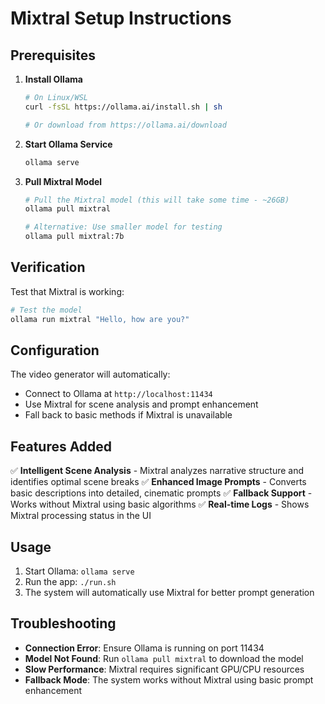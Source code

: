# Mixtral Setup Instructions

## Prerequisites

1. **Install Ollama**
   ```bash
   # On Linux/WSL
   curl -fsSL https://ollama.ai/install.sh | sh
   
   # Or download from https://ollama.ai/download
   ```

2. **Start Ollama Service**
   ```bash
   ollama serve
   ```

3. **Pull Mixtral Model**
   ```bash
   # Pull the Mixtral model (this will take some time - ~26GB)
   ollama pull mixtral
   
   # Alternative: Use smaller model for testing
   ollama pull mixtral:7b
   ```

## Verification

Test that Mixtral is working:
```bash
# Test the model
ollama run mixtral "Hello, how are you?"
```

## Configuration

The video generator will automatically:
- Connect to Ollama at `http://localhost:11434`
- Use Mixtral for scene analysis and prompt enhancement
- Fall back to basic methods if Mixtral is unavailable

## Features Added

✅ **Intelligent Scene Analysis** - Mixtral analyzes narrative structure and identifies optimal scene breaks
✅ **Enhanced Image Prompts** - Converts basic descriptions into detailed, cinematic prompts
✅ **Fallback Support** - Works without Mixtral using basic algorithms
✅ **Real-time Logs** - Shows Mixtral processing status in the UI

## Usage

1. Start Ollama: `ollama serve`
2. Run the app: `./run.sh`
3. The system will automatically use Mixtral for better prompt generation

## Troubleshooting

- **Connection Error**: Ensure Ollama is running on port 11434
- **Model Not Found**: Run `ollama pull mixtral` to download the model
- **Slow Performance**: Mixtral requires significant GPU/CPU resources
- **Fallback Mode**: The system works without Mixtral using basic prompt enhancement